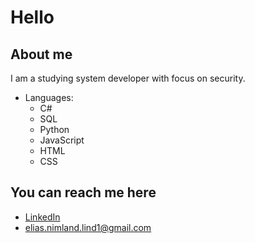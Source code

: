 # Hello

## About me
I am a studying system developer with focus on security.

- Languages:
  - C#
  - SQL
  - Python
  - JavaScript
  - HTML
  - CSS
    
## You can reach me here
  - [LinkedIn](https://www.linkedin.com/in/elias-nimland-lind/)
  - elias.nimland.lind1@gmail.com
